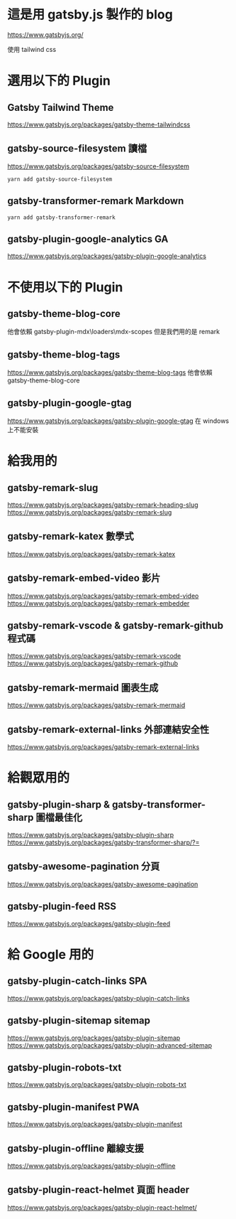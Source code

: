 # 這是用 gatsby.js 製作的 blog

https://www.gatsbyjs.org/

使用 tailwind css

# 選用以下的 Plugin

## Gatsby Tailwind Theme
https://www.gatsbyjs.org/packages/gatsby-theme-tailwindcss

## gatsby-source-filesystem 讀檔
https://www.gatsbyjs.org/packages/gatsby-source-filesystem

```
yarn add gatsby-source-filesystem
```

## gatsby-transformer-remark Markdown

```
yarn add gatsby-transformer-remark
```

## gatsby-plugin-google-analytics GA
https://www.gatsbyjs.org/packages/gatsby-plugin-google-analytics

# 不使用以下的 Plugin
## gatsby-theme-blog-core
他會依賴 gatsby-plugin-mdx\loaders\mdx-scopes
但是我們用的是 remark

## gatsby-theme-blog-tags
https://www.gatsbyjs.org/packages/gatsby-theme-blog-tags
他會依賴 gatsby-theme-blog-core

## gatsby-plugin-google-gtag
https://www.gatsbyjs.org/packages/gatsby-plugin-google-gtag
在 windows 上不能安裝

# 給我用的

## gatsby-remark-slug
https://www.gatsbyjs.org/packages/gatsby-remark-heading-slug
https://www.gatsbyjs.org/packages/gatsby-remark-slug

## gatsby-remark-katex 數學式
https://www.gatsbyjs.org/packages/gatsby-remark-katex

## gatsby-remark-embed-video 影片
https://www.gatsbyjs.org/packages/gatsby-remark-embed-video
https://www.gatsbyjs.org/packages/gatsby-remark-embedder

## gatsby-remark-vscode & gatsby-remark-github 程式碼
https://www.gatsbyjs.org/packages/gatsby-remark-vscode
https://www.gatsbyjs.org/packages/gatsby-remark-github

## gatsby-remark-mermaid 圖表生成
https://www.gatsbyjs.org/packages/gatsby-remark-mermaid

## gatsby-remark-external-links 外部連結安全性
https://www.gatsbyjs.org/packages/gatsby-remark-external-links

# 給觀眾用的
## gatsby-plugin-sharp & gatsby-transformer-sharp 圖檔最佳化
https://www.gatsbyjs.org/packages/gatsby-plugin-sharp
https://www.gatsbyjs.org/packages/gatsby-transformer-sharp/?=

## gatsby-awesome-pagination 分頁
https://www.gatsbyjs.org/packages/gatsby-awesome-pagination

## gatsby-plugin-feed RSS
https://www.gatsbyjs.org/packages/gatsby-plugin-feed

# 給 Google 用的

## gatsby-plugin-catch-links SPA
https://www.gatsbyjs.org/packages/gatsby-plugin-catch-links

## gatsby-plugin-sitemap sitemap
https://www.gatsbyjs.org/packages/gatsby-plugin-sitemap
https://www.gatsbyjs.org/packages/gatsby-plugin-advanced-sitemap

## gatsby-plugin-robots-txt
https://www.gatsbyjs.org/packages/gatsby-plugin-robots-txt

## gatsby-plugin-manifest PWA
https://www.gatsbyjs.org/packages/gatsby-plugin-manifest

## gatsby-plugin-offline 離線支援
https://www.gatsbyjs.org/packages/gatsby-plugin-offline

## gatsby-plugin-react-helmet 頁面 header
https://www.gatsbyjs.org/packages/gatsby-plugin-react-helmet/